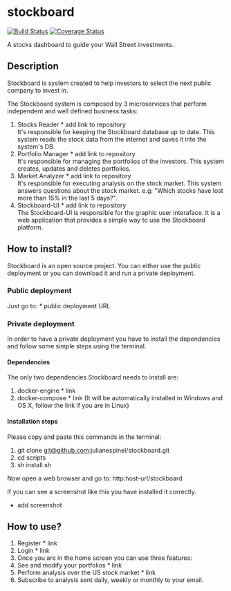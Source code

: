 # stockboard

[![Build Status](https://travis-ci.org/julianespinel/stockboard.svg?branch=master)](https://travis-ci.org/julianespinel/stockboard)
[![Coverage Status](https://coveralls.io/repos/github/julianespinel/stockboard/badge.svg?branch=master)](https://coveralls.io/github/julianespinel/stockboard?branch=master)

A stocks dashboard to guide your Wall Street investments.

## Description

Stockboard is system created to help investors to select the next public company to invest in.

The Stockboard system is composed by 3 microservices that perform independent and well defined business tasks:
1. Stocks Reader * add link to repository<br>
It's responsible for keeping the Stockboard database up to date. This system reads the stock data from the internet and saves it into the system's DB.
2. Portfolio Manager * add link to repository<br>
It's responsible for managing the portfolios of the investors. This system creates, updates and deletes portfolios.
3. Market Analyzer * add link to repository<br>
It's responsible for executing analysis on the stock market. This system answers questions about the stock market. e.g: "Which stocks have lost more than 15% in the last 5 days?".
4. Stockboard-UI * add link to repository<br>
The Stockboard-UI is responsible for the graphic user interaface. It is a web application that provides a simple way to use the Stockboard platform.

## How to install?

Stockboard is an open source project. You can either use the public deployment or you can download it and run a private deployment.

### Public deployment

Just go to: * public deployment URL

### Private deployment

In order to have a private deployment you have to install the dependencies and follow some simple steps using the terminal.

#### Dependencies

The only two dependencies Stockboard needs to install are:
1. docker-engine * link
2. docker-compose * link (It will be automatically installed in Windows and OS X, follow the link if you are in Linux)

#### Installation steps

Please copy and paste this commands in the terminal:
1. git clone git@github.com:julianespinel/stockboard.git
2. cd scripts
3. sh install.sh

Now open a web browser and go to:
http:host-url/stockboard

If you can see a screenshot like this you have installed it correctly.

* add screenshot

## How to use?

1. Register * link
2. Login * link
3. Once you are in the home screen you can use three features:
  1. See and modify your portfolios * link
  2. Perform analysis over the US stock market * link
  3. Subscribe to analysis sent daily, weekly or monthly to your email.


